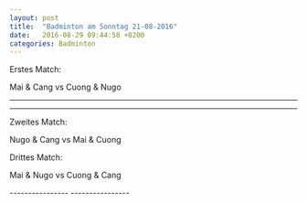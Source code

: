 ```yaml
---
layout: post
title:  "Badminton am Sonntag 21-08-2016"
date:   2016-08-29 09:44:58 +0200
categories: Badminton
---
```



Erstes Match:

Mai & Cang vs Cuong & Nugo

<div mi24-video-player video-id="81h6Q5t2zFPSTy9ro4NHyj" player-id="-Yw_TVYkCr9pFdHzSN2c9K" config-type="vmpro" flash-path="//e-qa.video-cdn.net/v2/" api-url="//d-qa.video-cdn.net/play"></div><script src="//e-qa.video-cdn.net/v2/embed.js"></script>

----------------
----------------
Zweites Match:

Nugo & Cang vs Mai & Cuong

<div mi24-video-player video-id="2JL1J4n-R5HNvSTjk-oaCg" player-id="-Yw_TVYkCr9pFdHzSN2c9K" config-type="vmpro" flash-path="//e-qa.video-cdn.net/v2/" api-url="//d-qa.video-cdn.net/play"></div><script src="//e-qa.video-cdn.net/v2/embed.js"></script>

Drittes Match:

Mai & Nugo vs Cuong & Cang

<div mi24-video-player video-id="6TBtviwrDcs9ZwjBfK7vDZ" player-id="-Yw_TVYkCr9pFdHzSN2c9K" config-type="vmpro" flash-path="//e-qa.video-cdn.net/v2/" api-url="//d-qa.video-cdn.net/play"></div><script src="//e-qa.video-cdn.net/v2/embed.js"></script>
----------------
----------------
